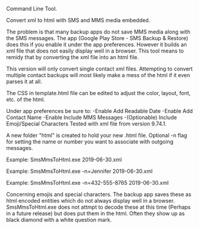 Command Line Tool.

Convert xml to html with SMS and MMS media embedded.

The problem is that many backup apps do not save MMS media along with 
the SMS messages. The app (Google Play Store - SMS Backup & Restore) 
does this if you enable it under the app preferences. However it builds
an xml file that does not easily display well in a browser. This tool
means to remidy that by converting the xml file into an html file.

This version will only convert single contact xml files.  Attempting
to convert multiple contact backups will most likely make a mess of 
the html if it even parses it at all.

The CSS in template.html file can be edited to adjust the color, layout,
font, etc. of the html.

Under app preferences be sure to:
-Enable Add Readable Date
-Enable Add Contact Name
-Enable Include MMS Messages
-(Optionable) Include Emoji/Special Characters
Tested with xml file from version 9.74.1.


A new folder "html" is created to hold your new .html file.
Optional -n flag for setting the name or number you want to associate
with outgoing messages.

Example: SmsMmsToHtml.exe 2019-06-30.xml

Example: SmsMmsToHtml.exe -n=Jennifer 2019-06-30.xml

Example: SmsMmsToHtml.exe -n=432-555-8765 2019-06-30.xml

Concerning emojis and special characters.
The backup app saves these as html encoded entities which do not
always display well in a browser.  SmsMmsToHtml.exe does not attmpt
to decode these at this time (Perhaps in a future release) but does
put them in the html.  Often they show up as black diamond with a 
white question mark.
